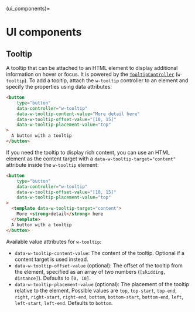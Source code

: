 (ui_components)=

# UI components

## Tooltip

A tooltip that can be attached to an HTML element to display additional information on hover or focus. It is powered by the [`TooltipController`](controller:TooltipController) (`w-tooltip`). To add a tooltip, attach the `w-tooltip` controller to an element and specify the properties using data attributes.

```html
<button
    type="button"
    data-controller="w-tooltip"
    data-w-tooltip-content-value="More detail here"
    data-w-tooltip-offset-value="[10, 15]"
    data-w-tooltip-placement-value="top"
>
  A button with a tooltip
</button>
```

If you need the tooltip to display rich content, you can use an HTML element as the content target with a `data-w-tooltip-target="content"` attribute inside the `w-tooltip` element:

```html
<button
    type="button"
    data-controller="w-tooltip"
    data-w-tooltip-offset-value="[10, 15]"
    data-w-tooltip-placement-value="top"
>
  <template data-w-tooltip-target="content">
    More <strong>detail</strong> here
  </template>
  A button with a tooltip
</button>
```

Available value attributes for `w-tooltip`:

- `data-w-tooltip-content-value`: The content of the tooltip. Optional if a content target is used instead.
- `data-w-tooltip-offset-value` (optional): The offset of the tooltip from the element, specified as an array of two numbers (`[skidding, distance]`). Defaults to `[0, 10]`.
- `data-w-tooltip-placement-value` (optional): The placement of the tooltip relative to the element. Possible values are `top`, `top-start`, `top-end`, `right`, `right-start`, `right-end`, `bottom`, `bottom-start`, `bottom-end`, `left`, `left-start`, `left-end`. Defaults to `bottom`.
